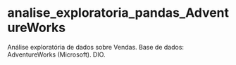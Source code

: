 # analise_exploratoria_pandas_AdventureWorks
Análise exploratória de dados sobre Vendas. Base de dados: AdventureWorks (Microsoft). DIO.
